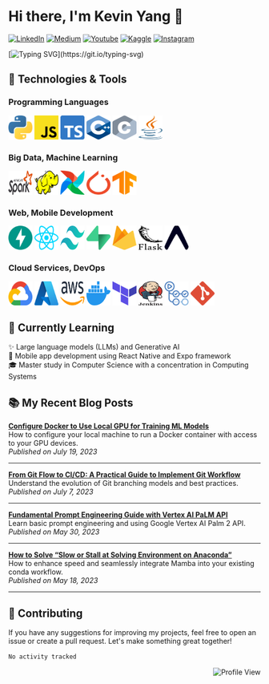 # Hi there, I'm Kevin Yang 👋

<a href="https://www.linkedin.com/in/kevinshijinyang/"><img src="https://img.shields.io/badge/LinkedIn-0077B5?style=flat-square&logo=linkedin&logoColor=white" alt="LinkedIn"/></a>
<a href="https://medium.com/@kevinsjy997"><img src="https://img.shields.io/badge/Medium-2d2d2d?style=flat-square&logo=medium&logoColor=white" alt="Medium"/></a>
<a href="https://www.youtube.com/@kevinkevinya"><img src="https://img.shields.io/badge/YouTube-red?style=flat-square&logo=youtube&logoColor=white" alt="Youtube"/></a>
<a href="https://www.kaggle.com/sjyangkevin"><img src="https://img.shields.io/badge/Kaggle-20beff?style=flat-square&logo=kaggle&logoColor=white" alt="Kaggle"/></a>
<a href="https://www.instagram.com/kevin.kevinya/"><img src="https://img.shields.io/badge/Instagram-e4405f?style=flat-square&logo=instagram&logoColor=white" alt="Instagram"/></a>

[![Typing SVG](https://readme-typing-svg.demolab.com?font=Caveat&weight=600&size=36&duration=3600&pause=720&color=FF8800&background=FFFFFF00&multiline=true&random=false&width=435&lines=Welcome+to+my+GitHub+profile!)](https://git.io/typing-svg)

## 🔧 Technologies & Tools

### Programming Languages

<a href="https://www.python.org/"><img src="assets/icons/python.svg" alt="Python" height="48" width="48" /></a>
<a href="https://developer.mozilla.org/en-US/docs/Web/JavaScript"><img src="assets/icons/javascript.svg" alt="JavaScript" height="48" width="48" /></a>
<a href="https://www.typescriptlang.org/"><img src="assets/icons/typescript-icon.svg" alt="TypeScript" height="48" width="48" /></a>
<a href="https://en.wikipedia.org/wiki/C%2B%2B"><img src="assets/icons/c-plusplus.svg" alt="C++" height="48" width="48" /></a>
<a href="https://en.wikipedia.org/wiki/C_(programming_language)"><img src="assets/icons/c.svg" alt="C programming language" height="48" width="48" /></a>
<a href="https://dev.java/"><img src="assets/icons/java.svg" alt="Java" height="48" width="48" /></a>

### Big Data, Machine Learning

<a href="https://spark.apache.org/"><img src="assets/icons/apache-spark.svg" alt="Apache Spark" height="48" width="48" /></a>
<a href="https://hadoop.apache.org/"><img src="assets/icons/hadoop.svg" alt="Apache Hadoop" height="48" width="48" /></a>
<a href="https://airflow.apache.org/"><img src="assets/icons/airflow-icon.svg" alt="Apache Airflow" height="48" width="48" /></a>
<a href="https://pytorch.org/"><img src="assets/icons/pytorch-icon.svg" alt="PyTorch" height="48" width="48" /></a>
<a href="https://www.tensorflow.org/"><img src="assets/icons/tensorflow.svg" alt="TensorFlow" height="48" width="48" /></a>

### Web, Mobile Development

<a href="https://fastapi.tiangolo.com/"><img src="assets/icons/fastapi-icon.svg" alt="FastAPI" height="48" width="48" /></a>
<a href="https://react.dev/"><img src="assets/icons/react.svg" alt="React" height="48" width="48" /></a>
<a href="https://tailwindcss.com/"><img src="assets/icons/tailwindcss-icon.svg" alt="tailwindcss" height="48" width="48" /></a>
<a href="https://supabase.com/"><img src="assets/icons/supabase-icon.svg" alt="Supabase" height="48" width="48" /></a>
<a href="https://firebase.google.com/"><img src="assets/icons/firebase.svg" alt="Firebase" height="48" width="48" /></a>
<a href="https://flask.palletsprojects.com/en/3.0.x/"><img src="assets/icons/flask.svg" alt="Flask" height="48" width="48" /></a>
<a href="https://expo.dev/"><img src="assets/icons/expo-icon.svg" alt="Expo" height="48" width="48" /></a>

### Cloud Services, DevOps

<a href="https://cloud.google.com/"><img src="assets/icons/google-cloud.svg" alt="Google Cloud Platform" height="48" width="48" /></a>
<a href="https://azure.microsoft.com/"><img src="assets/icons/microsoft-azure.svg" alt="Azure" height="48" width="48" /></a>
<a href="https://aws.amazon.com/"><img src="assets/icons/aws.svg" alt="Amazon Web Services" height="48" width="48" /></a>
<a href="https://www.docker.com/"><img src="assets/icons/docker-icon.svg" alt="Docker" height="48" width="48" /></a>
<a href="https://www.terraform.io/"><img src="assets/icons/terraform-icon.svg" alt="Terraform" height="48" width="48" /></a>
<a href="https://www.jenkins.io/"><img src="assets/icons/jenkins.svg" alt="Jenkins" height="48" width="48" /></a>
<a href="https://github.com/features/actions"><img src="assets/icons/github-actions.svg" alt="GitHub Actions" height="48" width="48" /></a>
<a href="https://git-scm.com/"><img src="assets/icons/git-icon.svg" alt="Git" height="48" width="48" /></a>

## 🌱 Currently Learning

✨ Large language models (LLMs) and Generative AI  
📱 Mobile app development using React Native and Expo framework  
🎓 Master study in Computer Science with a concentration in Computing Systems  

## 📚 My Recent Blog Posts

**[Configure Docker to Use Local GPU for Training ML Models](https://medium.com/@kevinsjy997/configure-docker-to-use-local-gpu-for-training-ml-models-70980168ec9b)**  
How to configure your local machine to run a Docker container with access to your GPU devices.  
*Published on July 19, 2023*  

---

**[From Git Flow to CI/CD: A Practical Guide to Implement Git Workflow](https://medium.com/@kevinsjy997/from-git-flow-to-ci-cd-a-practical-guide-to-implement-git-workflow-d2c922f31fdc)**  
Understand the evolution of Git branching models and best practices.  
*Published on July 7, 2023*  

---

**[Fundamental Prompt Engineering Guide with Vertex AI PaLM API](https://medium.com/gopenai/fundamental-prompt-engineering-guide-with-vertex-ai-palm-api-c9f307413d85)**  
Learn basic prompt engineering and using Google Vertex AI Palm 2 API.  
*Published on May 30, 2023*  

---

**[How to Solve “Slow or Stall at Solving Environment on Anaconda”](https://medium.com/@kevinsjy997/how-to-solve-slow-or-stall-at-solving-environment-on-anaconda-6dd32a307a67)**  
How to enhance speed and seamlessly integrate Mamba into your existing conda workflow.  
*Published on May 18, 2023*  

---

## 🤝 Contributing

If you have any suggestions for improving my projects, feel free to open an issue or create a pull request. Let's make something great together!  

<!--START_SECTION:waka-->

```txt
No activity tracked
```

<!--END_SECTION:waka-->

<div align="right">
  <img src="https://komarev.com/ghpvc/?username=sjyangkevin&style=plastic&color=brightgreen" alt="Profile View"/>
</div>
